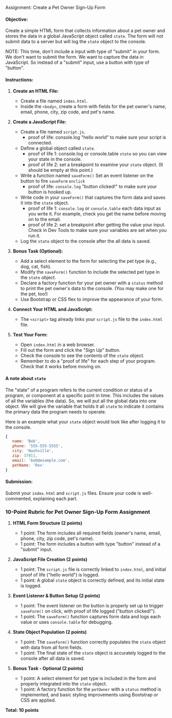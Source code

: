  Assignment: Create a Pet Owner Sign-Up Form

#### Objective:
Create a simple HTML form that collects information about a pet owner and stores the data in a global JavaScript object called `state`. The form will not submit data to a server but will log the `state` object to the console.

NOTE: This time, don't include a input with type of "submit" in your form. We don't want to submit the form. We want to capture the data in JavaScript. So instead of a "submit" input, use a button with type of "button".

#### Instructions:

1. **Create an HTML File:**
   - Create a file named `index.html`.
   - Inside the `<body>`, create a form with fields for the pet owner's name, email, phone, city, zip code, and pet's name.

2. **Create a JavaScript File:**
   - Create a file named `script.js`.
      - proof of life: console.log "hello world" to make sure your script is connected.
   - Define a global object called `state`.
      - proof of life 1: console.log or console.table `state` so you can view your state in the console.
      - proof of life 2: set a breakpoint to examine your `state` object. (It should be empty at this point.)
   - Write a function named `saveForm()` Set an event listener on the button to fire `saveForm` `onclick`
      - proof of life: `console.log` "button clicked!" to make sure your button is hooked up.
   - Write code in your `saveForm()` that captures the form data and saves it into the `state` object.
      - proof of life 1: `console.log` or `console.table` each data input as you write it. For example, check you get the name before moving on to the email.
      - proof of life 2: set a breakpoint after getting the value your input. Check in Dev Tools to make sure your variables are set when you run it.
   - Log the `state` object to the console after the all data is saved.

3. **Bonus Task (Optional):**
   - Add a select element to the form for selecting the pet type (e.g., dog, cat, fish).
   - Modify the `saveForm()` function to include the selected pet type in the `state` object.
   - Declare a factory function for your pet owner with a `status` method to print the pet owner's data to the console. (You may make one for the pet, too!)
   - Use Bootstrap or CSS flex to improve the appearance of your form.

4. **Connect Your HTML and JavaScript:**
   - The `<script>` tag already links your `script.js` file to the `index.html` file.

5. **Test Your Form:**
   - Open `index.html` in a web browser.
   - Fill out the form and click the "Sign Up" button.
   - Check the console to see the contents of the `state` object.
   - Remember to do a "proof of life" for each step of your program. Check that it works before moving on.

#### A note about `state`

The "state" of a program refers to the current condition or status of a program, or component at a specific point in time. This includes the values of all the variables (the data). So, we will put all the global data into one object. We will give the variable that holds it all `state` to indicate it contains the primary data the program needs to operate.

Here is an example what your `state` object would look like after logging it to the console.

```javascript
{
   name: 'Bob',
   phone: '555-555-5555',
   city: 'Nashville',
   zip: 37011,
   email: 'bob@example.com',
   petName: 'Rex'
}
```

#### Submission:
Submit your `index.html` and `script.js` files. Ensure your code is well-commented, explaining each part.

### 10-Point Rubric for Pet Owner Sign-Up Form Assignment

1. **HTML Form Structure (2 points)**
   - 1 point: The form includes all required fields (owner's name, email, phone, city, zip code, pet's name).
   - 1 point: The form includes a button with type "button" instead of a "submit" input.

2. **JavaScript File Creation (2 points)**
   - 1 point: The `script.js` file is correctly linked to `index.html`, and initial proof of life ("hello world") is logged.
   - 1 point: A global `state` object is correctly defined, and its initial state is logged.

3. **Event Listener & Button Setup (2 points)**
   - 1 point: The event listener on the button is properly set up to trigger `saveForm()` on click, with proof of life logged ("button clicked!").
   - 1 point: The `saveForm()` function captures form data and logs each value or uses `console.table` for debugging.

4. **State Object Population (2 points)**
   - 1 point: The `saveForm()` function correctly populates the `state` object with data from all form fields.
   - 1 point: The final state of the `state` object is accurately logged to the console after all data is saved.

5. **Bonus Task - Optional (2 points)**
   - 1 point: A select element for pet type is included in the form and properly integrated into the `state` object.
   - 1 point: A factory function for the `petOwner` with a `status` method is implemented, and basic styling improvements using Bootstrap or CSS are applied.

**Total: 10 points**